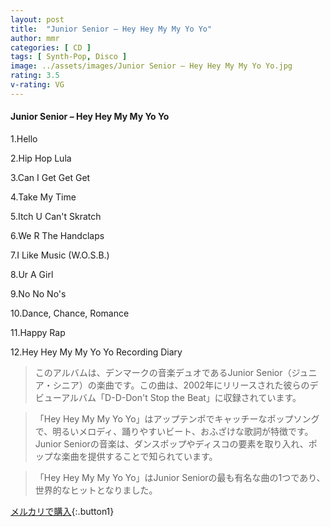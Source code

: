```yaml
---
layout: post
title:  "Junior Senior – Hey Hey My My Yo Yo"
author: mmr
categories: [ CD ]
tags: [ Synth-Pop, Disco ]
image: ../assets/images/Junior Senior – Hey Hey My My Yo Yo.jpg
rating: 3.5
v-rating: VG
---
```


#### Junior Senior – Hey Hey My My Yo Yo

1.Hello

2.Hip Hop Lula

3.Can I Get Get Get

4.Take My Time

5.Itch U Can't Skratch

6.We R The Handclaps

7.I Like Music (W.O.S.B.)

8.Ur A Girl

9.No No No's

10.Dance, Chance, Romance

11.Happy Rap

12.Hey Hey My My Yo Yo Recording Diary

> このアルバムは、デンマークの音楽デュオであるJunior Senior（ジュニア・シニア）の楽曲です。この曲は、2002年にリリースされた彼らのデビューアルバム「D-D-Don't Stop the Beat」に収録されています。

> 「Hey Hey My My Yo Yo」はアップテンポでキャッチーなポップソングで、明るいメロディ、踊りやすいビート、おふざけな歌詞が特徴です。Junior Seniorの音楽は、ダンスポップやディスコの要素を取り入れ、ポップな楽曲を提供することで知られています。

> 「Hey Hey My My Yo Yo」はJunior Seniorの最も有名な曲の1つであり、世界的なヒットとなりました。


[メルカリで購入](https://jp.mercari.com/item/m51276371738){:.button1}
